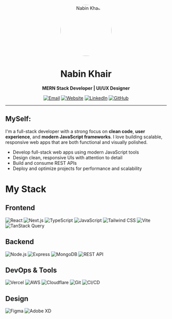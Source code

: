 <div align="center">
  <img src="https://github.com/nabinkhair42.png" alt="Nabin Khair" width="160" style="border-radius:50%;" />
  
  # Nabin Khair

  **MERN Stack Developer | UI/UX Designer**

  [![Email](https://img.shields.io/badge/Gmail-nabinkhair12%40gmail.com-D14836?style=flat-square&logo=gmail&logoColor=white)](mailto:nabinkhair12@gmail.com)
  [![Website](https://img.shields.io/badge/Website-nabinkhair.com.np-4285F4?style=flat-square&logo=google-chrome&logoColor=white)](https://www.nabinkhair.com.np)
  [![LinkedIn](https://img.shields.io/badge/LinkedIn-nabin--khair-0077B5?style=flat-square&logo=linkedin&logoColor=white)](https://linkedin.com/in/nabin-khair-39b486342)
  [![GitHub](https://img.shields.io/badge/GitHub-nabinkhair42-181717?style=flat-square&logo=github&logoColor=white)](https://github.com/nabinkhair42)
</div>

---

## MySelf:
I'm a full-stack developer with a strong focus on **clean code**, **user experience**, and **modern JavaScript frameworks**. I love building scalable, responsive web apps that are both functional and visually polished.
- Develop full-stack web apps using modern JavaScript tools  
- Design clean, responsive UIs with attention to detail  
- Build and consume REST APIs  
- Deploy and optimize projects for performance and scalability


# My Stack

## Frontend
![React](https://img.shields.io/badge/React-61DAFB?style=flat-square&logo=react&logoColor=black)  ![Next.js](https://img.shields.io/badge/Next.js-000000?style=flat-square&logo=next.js&logoColor=white)  ![TypeScript](https://img.shields.io/badge/TypeScript-3178C6?style=flat-square&logo=typescript&logoColor=white)  ![JavaScript](https://img.shields.io/badge/JavaScript-F7DF1E?style=flat-square&logo=javascript&logoColor=black)  ![Tailwind CSS](https://img.shields.io/badge/Tailwind-38B2AC?style=flat-square&logo=tailwind-css&logoColor=white)  ![Vite](https://img.shields.io/badge/Vite-646CFF?style=flat-square&logo=vite&logoColor=white)  ![TanStack Query](https://img.shields.io/badge/TanStack-FF4154?style=flat-square&logo=react-query&logoColor=white)

## Backend
![Node.js](https://img.shields.io/badge/Node.js-339933?style=flat-square&logo=node.js&logoColor=white)  ![Express](https://img.shields.io/badge/Express-000000?style=flat-square&logo=express&logoColor=white)  ![MongoDB](https://img.shields.io/badge/MongoDB-47A248?style=flat-square&logo=mongodb&logoColor=white)  ![REST API](https://img.shields.io/badge/REST_API-009688?style=flat-square&logo=fastapi&logoColor=white)

## DevOps & Tools  
![Vercel](https://img.shields.io/badge/Vercel-000000?style=flat-square&logo=vercel&logoColor=white)  ![AWS](https://img.shields.io/badge/AWS-232F3E?style=flat-square&logo=amazon-aws&logoColor=white)  ![Cloudflare](https://img.shields.io/badge/Cloudflare-F38020?style=flat-square&logo=cloudflare&logoColor=white)  ![Git](https://img.shields.io/badge/Git-F05032?style=flat-square&logo=git&logoColor=white)  ![CI/CD](https://img.shields.io/badge/CI/CD-2088FF?style=flat-square&logo=github-actions&logoColor=white)

## Design
![Figma](https://img.shields.io/badge/Figma-F24E1E?style=flat-square&logo=figma&logoColor=white)  ![Adobe XD](https://img.shields.io/badge/Adobe_XD-FF61F6?style=flat-square&logo=adobe-xd&logoColor=white)

